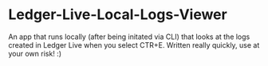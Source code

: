 # Ledger-Live-Local-Logs-Viewer

An app that runs locally (after being initated via CLI) that looks at the logs created in Ledger Live when you select CTR+E.
Written really quickly, use at your own risk! :)

